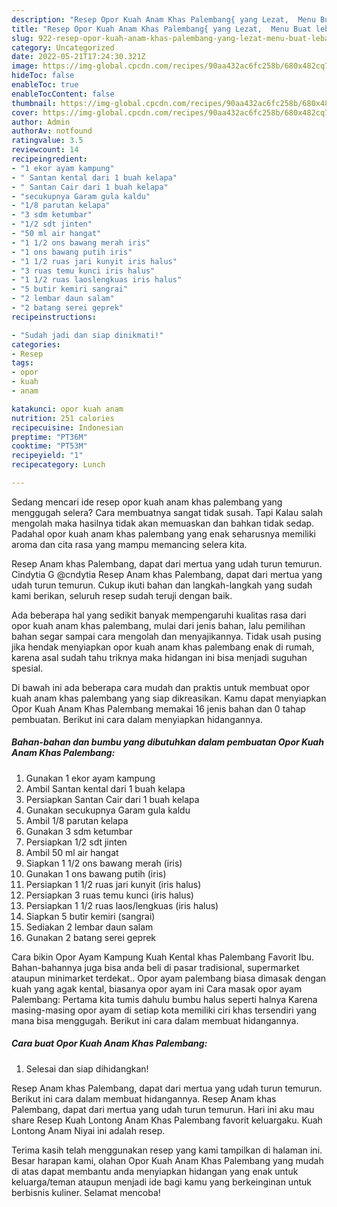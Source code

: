 ```yaml
---
description: "Resep Opor Kuah Anam Khas Palembang{ yang Lezat,  Menu Buat lebaran"
title: "Resep Opor Kuah Anam Khas Palembang{ yang Lezat,  Menu Buat lebaran"
slug: 922-resep-opor-kuah-anam-khas-palembang-yang-lezat-menu-buat-lebaran
category: Uncategorized
date: 2022-05-21T17:24:30.321Z
image: https://img-global.cpcdn.com/recipes/90aa432ac6fc258b/680x482cq70/opor-kuah-anam-khas-palembang-foto-resep-utama.jpg
hideToc: false
enableToc: true
enableTocContent: false
thumbnail: https://img-global.cpcdn.com/recipes/90aa432ac6fc258b/680x482cq70/opor-kuah-anam-khas-palembang-foto-resep-utama.jpg
cover: https://img-global.cpcdn.com/recipes/90aa432ac6fc258b/680x482cq70/opor-kuah-anam-khas-palembang-foto-resep-utama.jpg
author: Admin
authorAv: notfound
ratingvalue: 3.5
reviewcount: 14
recipeingredient:
- "1 ekor ayam kampung"
- " Santan kental dari 1 buah kelapa"
- " Santan Cair dari 1 buah kelapa"
- "secukupnya Garam gula kaldu"
- "1/8 parutan kelapa"
- "3 sdm ketumbar"
- "1/2 sdt jinten"
- "50 ml air hangat"
- "1 1/2 ons bawang merah iris"
- "1 ons bawang putih iris"
- "1 1/2 ruas jari kunyit iris halus"
- "3 ruas temu kunci iris halus"
- "1 1/2 ruas laoslengkuas iris halus"
- "5 butir kemiri sangrai"
- "2 lembar daun salam"
- "2 batang serei geprek"
recipeinstructions:

- "Sudah jadi dan siap dinikmati!"
categories:
- Resep
tags:
- opor
- kuah
- anam

katakunci: opor kuah anam 
nutrition: 251 calories
recipecuisine: Indonesian
preptime: "PT36M"
cooktime: "PT53M"
recipeyield: "1"
recipecategory: Lunch

---
```



Sedang mencari ide resep opor kuah anam khas palembang yang menggugah selera? Cara membuatnya sangat tidak susah. Tapi Kalau salah mengolah maka hasilnya tidak akan memuaskan dan bahkan tidak sedap. Padahal opor kuah anam khas palembang yang enak seharusnya memiliki aroma dan cita rasa yang mampu memancing selera kita.


Resep Anam khas Palembang, dapat dari mertua yang udah turun temurun. Cindytia G @cndytia Resep Anam khas Palembang, dapat dari mertua yang udah turun temurun. Cukup ikuti bahan dan langkah-langkah yang sudah kami berikan, seluruh resep sudah teruji dengan baik.

Ada beberapa hal yang sedikit banyak mempengaruhi kualitas rasa dari opor kuah anam khas palembang, mulai dari jenis bahan, lalu pemilihan bahan segar sampai cara mengolah dan menyajikannya. Tidak usah pusing jika hendak menyiapkan opor kuah anam khas palembang enak di rumah, karena asal sudah tahu triknya maka hidangan ini bisa menjadi suguhan spesial.


Di bawah ini ada beberapa cara mudah dan praktis untuk membuat opor kuah anam khas palembang yang siap dikreasikan. Kamu dapat menyiapkan Opor Kuah Anam Khas Palembang memakai 16 jenis bahan dan 0 tahap pembuatan. Berikut ini cara dalam menyiapkan hidangannya.

<!--inarticleads1-->

##### Bahan-bahan dan bumbu yang dibutuhkan dalam pembuatan Opor Kuah Anam Khas Palembang:

1. Gunakan 1 ekor ayam kampung
1. Ambil  Santan kental dari 1 buah kelapa
1. Persiapkan  Santan Cair dari 1 buah kelapa
1. Gunakan secukupnya Garam gula kaldu
1. Ambil 1/8 parutan kelapa
1. Gunakan 3 sdm ketumbar
1. Persiapkan 1/2 sdt jinten
1. Ambil 50 ml air hangat
1. Siapkan 1 1/2 ons bawang merah (iris)
1. Gunakan 1 ons bawang putih (iris)
1. Persiapkan 1 1/2 ruas jari kunyit (iris halus)
1. Persiapkan 3 ruas temu kunci (iris halus)
1. Persiapkan 1 1/2 ruas laos/lengkuas (iris halus)
1. Siapkan 5 butir kemiri (sangrai)
1. Sediakan 2 lembar daun salam
1. Gunakan 2 batang serei geprek


Cara bikin Opor Ayam Kampung Kuah Kental khas Palembang Favorit Ibu. Bahan-bahannya juga bisa anda beli di pasar tradisional, supermarket ataupun minimarket terdekat.. Opor ayam palembang biasa dimasak dengan kuah yang agak kental, biasanya opor ayam ini Cara masak opor ayam Palembang: Pertama kita tumis dahulu bumbu halus seperti halnya Karena masing-masing opor ayam di setiap kota memiliki ciri khas tersendiri yang mana bisa menggugah. Berikut ini cara dalam membuat hidangannya. 

<!--inarticleads2-->

##### Cara buat Opor Kuah Anam Khas Palembang:


1. Selesai dan siap dihidangkan!

Resep Anam khas Palembang, dapat dari mertua yang udah turun temurun. Berikut ini cara dalam membuat hidangannya. Resep Anam khas Palembang, dapat dari mertua yang udah turun temurun. Hari ini aku mau share Resep Kuah Lontong Anam Khas Palembang favorit keluargaku. Kuah Lontong Anam Niyai ini adalah resep. 

Terima kasih telah menggunakan resep yang kami tampilkan di halaman ini. Besar harapan kami, olahan Opor Kuah Anam Khas Palembang yang mudah di atas dapat membantu anda menyiapkan hidangan yang enak untuk keluarga/teman ataupun menjadi ide bagi kamu yang berkeinginan untuk berbisnis kuliner. Selamat mencoba!
